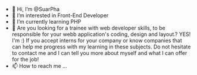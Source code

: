 - 👋 Hi, I’m @SuarPha
- 👀 I’m interested in  Front-End Developer
- 🌱 I’m currently learning PHP
- 💞️ Are you looking for a trainee with web developer skills, to be responsible for your webb application's coding, design and layout.? YES! I'm :)
If you accept interns for your company or know companies that can help me progress with my learning in these subjects. Do not hesitate to contact me and I can tell you more about myself and what I can offer for the job!
- 📫 How to reach me ...

<!---
SuarPha/SuarPha is a ✨ special ✨ repository because its `README.md` (this file) appears on your GitHub profile.
You can click the Preview link to take a look at your changes.
--->
